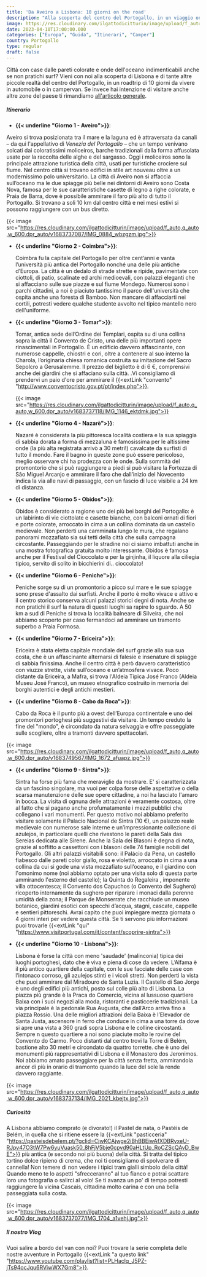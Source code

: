 ```yaml
---
title: 'Da Aveiro a Lisbona: 10 giorni on the road'
description: "Alla scoperta del centro del Portogallo, in un viaggio on the road tra città e onde dell'oceano atlantico"
image: https://res.cloudinary.com/ilgattodicitturin/image/upload/f_auto,q_auto,w_600,dpr_auto/v1683737113/IMG_1457_qal72d.jpg
date: 2023-04-10T17:00:00.000
categories: ["Europa", "Guida", "Itinerari", "Camper"]
country: Portogallo 
type: regular
draft: false
---
```


Città con case dalle pareti colorate e onde dell'oceano indimenticabili anche se non pratichi surf? 
Vieni con noi alla scoperta di Lisbona e di tante altre piccole realtà del centro del Portogallo, in un roadtrip di 10 giorni da vivere in automobile o in campervan. 
Se invece hai intenzione di visitare anche altre zone del paese ti rimandiamo [all'articolo generale](/blog/viaggio-portogallo-in-camper-itinerari/).

##### Itinerario

- **{{< underline "Giorno 1 - Aveiro">}}**:

 Aveiro si trova posizionata tra il mare e la laguna ed è attraversata da canali – da qui l'appellativo di _Venezia del Portogallo_ – che un tempo venivano solcati dai coloratissimi moliceiros, barche tradizionali dalla forma affusolata usate per la raccolta delle alghe e del sargasso. Oggi i moliceiros sono la principale attrazione turistica della città, usati per turistiche crociere sul fiume. Nel centro città si trovano edifici in stile art nouveau oltre a un modernissimo polo universitario.
 La città di Aveiro non si affaccia sull’oceano ma le due spiagge più belle nei dintorni di Aveiro sono Costa Nova, famosa per le sue caratteristiche casette di legno a righe colorate, e Praia de Barra, dove è possibile ammirare il faro più alto di tutto il Portogallo. Si trovano a soli 10 km dal centro città e nei mesi estivi si possono raggiungere con un bus diretto.

 {{< image src="https://res.cloudinary.com/ilgattodicitturin/image/upload/f_auto,q_auto,w_600,dpr_auto/v1683737087/IMG_0884_wbzgzm.jpg">}}

- **{{< underline "Giorno 2 - Coimbra">}}**:
  
  Coimbra fu la capitale del Portogallo per oltre cent’anni e vanta l’università più antica del Portogallo nonché una delle più antiche d’Europa. La città è un dedalo di strade strette e ripide, pavimentate con ciottoli, di patio, scalinate ed archi medioevali, con palazzi eleganti che si affacciano sulle sue piazze e sul fiume Mondego. Numerosi sono i parchi cittadini, a noi è piaciuto tantissimo il parco dell'università che ospita anche una foresta di Bamboo. Non mancare di affacciarti nei cortili, potresti vedere qualche studente avvolto nel tipico mantello nero dell'uniforme. 

- **{{< underline "Giorno 3 - Tomar">}}**:
  
  Tomar, antica sede dell’Ordine dei Templari, ospita su di una collina sopra la città il Convento de Cristo, una delle più importanti opere rinascimentali in Portogallo. È un edificio davvero affascinante, con numerose cappelle, chiostri e cori, oltre a contenere al suo interno la Charola, l’originaria chiesa romanica costruita su imitazione del Sacro Sepolcro a Gerusalemme. Il prezzo del biglietto è di 6 €, comprensivi anche dei giardini che si affaciano sulla città. .Vi consigliamo di prendervi un paio d'ore per ammirare il {{<extLink "convento" "http://www.conventocristo.gov.pt/pt/index.php">}}.

  {{< image src="https://res.cloudinary.com/ilgattodicitturin/image/upload/f_auto,q_auto,w_600,dpr_auto/v1683737118/IMG_1146_ektdmk.jpg">}}

- **{{< underline "Giorno 4 - Nazarè">}}**:
  
  Nazaré è considerata la più pittoresca località costiera e la sua spiaggia di sabbia dorata a forma di mezzaluna è famosissima per le altissime onde (la più alta registrata arrivò a 30 metri!) cavalcate da surfisti di tutto il mondo. Fare il bagno in queste zone può essere pericoloso, meglio osservare chi ha prodezza con le onde. Sulla sommità del promontorio che si può raggiungere a piedi si può visitare la Fortezza di São Miguel Arcanjo e ammirare il faro che dall’inizio del Novecento indica la via alle navi di passaggio, con un fascio di luce visibile a 24 km di distanza. 

 
- **{{< underline "Giorno 5 - Obidos">}}**: 
  
  Obidos è considerato a ragione uno dei più bei borghi del Portogallo: è un labirinto di vie ciottolate e casette bianche, con balconi ornati di fiori e porte colorate, arroccato in cima a un collina dominata da un castello medievale. Non perderti una camminata lungo le mura, che regalano panorami mozzafiato sia sui tetti della città che sulla campagna circostante. Passeggiando per le stradine noi ci siamo imbattuti anche in una mostra fotografica gratuita molto interessante. Obidos è famosa anche per il Festival del Cioccolato e per la ginjinha, il liquore alla ciliegia tipico, servito di solito in bicchierini di.. cioccolato!

- **{{< underline "Giorno 6 - Peniche">}}**: 
  
  Peniche sorge su di un promontorio a picco sul mare e le sue spiagge sono prese d'assalto dai surfisti. Anche il porto è molto vivace e attivo e il centro storico conserva alcuni palazzi storici degni di nota. Anche se non pratichi il surf la natura di questi luoghi sa rapire lo sguardo. 
  A 50 km a sud di Peniche si trova la località balneare di Silveira, che noi abbiamo scoperto per caso fermandoci ad ammirare un tramonto superbo a Praia Formosa. 


- **{{< underline "Giorno 7 - Ericeira">}}**: 

  Ericeira è stata eletta capitale mondiale del surf grazie alla sua sua costa, che è un affascinante alternarsi di falesie e insenature di spiagge di sabbia finissima. Anche il centro città è però davvero caratteristico con viuzze strette, viste sull’oceano e un’atmosfera vivace. Poco distante da Ericeira, a Mafra, si trova l'Aldeia Típica José Franco (Aldeia Museu José Franco), un museo etnografico costruito in memoria dei borghi autentici e degli antichi mestieri. 
  

- **{{< underline "Giorno 8 - Cabo da Roca">}}**: 
  
  Cabo da Roca è il punto più a ovest dell’Europa continentale e uno dei promontori portoghesi più suggestivi da visitare. Un tempo creduto la fine del "mondo", è circondato da natura selvaggia e offre passeggiate sulle scogliere, oltre a tramonti davvero spettacolari. 

{{< image src="https://res.cloudinary.com/ilgattodicitturin/image/upload/f_auto,q_auto,w_600,dpr_auto/v1683749567/IMG_1672_afuapz.jpg">}}


- **{{< underline "Giorno 9 - Sintra">}}**:

  Sintra ha forse più fama che meraviglie da mostrare. E' sì caratterizzata da un fascino singolare, ma vuoi per colpa forse delle aspettative o della scarsa manutenzione delle sue opere cittadine, a noi ha lasciato l'amaro in bocca. La visita di ognuna delle attrazioni è veramente costosa, oltre al fatto che si pagano anche profumatamente i mezzi pubblici che collegano i vari monumenti. 
  Per questo motivo noi abbiamo preferito visitare solamente il Palacio Nacional de Sintra (10 €), un palazzo reale medievale con numerose sale interne e un’impressionante collezione di azulejos, in particolare quelli che rivestono le pareti della Sala das Sereias dedicata alle Sirene. Anche la Sala dei Blasoni è degna di nota, grazie al soffitto a cassettoni con i blasoni delle 74 famiglie nobili del Portogallo.
  Gli altri palazzi visitabili sono: il Palácio da Pena, un castello fiabesco dalle pareti color giallo, rosa e violetto, arroccato in cima a una collina da cui si gode una vista mozzafiato sull’oceano, e il giardino con l'omonimo nome (noi abbiamo optato per una visita solo di questa parte ammirando l'esterno del castello); la Quinta do Regaleira , imponente villa ottocentesca; il Convento dos Capuchos (o Convento del Sughero) ricoperto internamente da sughero per riparare i monaci dalla perenne umidità della zona; il Parque de Monserrate che racchiude un museo botanico, giardini esotici con specchi d’acqua, stagni, cascate, cappelle e sentieri pittoreschi. 
  Avrai capito che puoi impiegare mezza giornata o 4 giorni interi per vedere questa città. Se ti servono più informazioni puoi trovarle {{<extLink "qui" "https://www.visitportugal.com/it/content/scoprire-sintra">}}


- **{{< underline "Giorno 10 - Lisbona">}}**:

  Lisbona è forse la città con meno 'saudade' (malinconia) tipica dei luoghi portoghesi, dato che è viva e piena di cose da vedere. L’Alfama è il più antico quartiere della capitale, con le sue facciate delle case con l’intonaco corroso, gli azulejos stinti e i vicoli stretti. Non perderti la vista che puoi ammirare dal Miradouro de Santa Luzia. Il Castello di Sao Jorge è uno degli edifici più antichi, posto sul colle più alto di Lisbona. La piazza più grande è la Praca do Comercio, vicina al lussuoso quartiere Baixa con i suoi negozi alla moda, ristoranti e pasticcerie tradizionali. La via principale è la pedonale Rua Augusta, che dall’Arco arriva fino a piazza Rossio. Una delle migliori attrazioni della Baixa è l’Elevador de Santa Justa, ascensore in ferro che conduce in cima a una torre da dove si apre una vista a 360 gradi sopra Lisbona e le colline circostanti. Sempre n questo quartiere a noi sono piaciute molto le rovine del Convento do Carmo. 
  Poco distanti dal centro trovi la Torre di Belém, bastione alto 30 metri e circondato da quattro torrette. che è uno dei monumenti più rappresentativi di Lisbona e il Monastero dos Jeronimos.
  Noi abbiamo amato passeggiare per la città senza fretta, ammirandola ancor di più in orario di tramonto quando la luce del sole la rende davvero raggiante. 

{{< image src="https://res.cloudinary.com/ilgattodicitturin/image/upload/f_auto,q_auto,w_600,dpr_auto/v1683737134/IMG_2021_kbejtx.jpg">}}


##### Curiosità
A Lisbona abbiamo comprato (e divorato!) il Pastel de nata, o Pastéis de Belém, in quella che si ritiene essere la {{<extLink "pasticceria" "https://pasteisdebelem.pt/?gclid=CjwKCAjwge2iBhBBEiwAfXDBRyxeU-RJpv47O3tW7Pw6yuVuask50_8hFjV5bje0cpvd90aHLtUp_RoCZScQAvD_BwE">}} più antica (e secondo noi più buona) della città. Si tratta del tipico tortino dolce ripieno di crema, che noi ti consigliamo di spolverare di cannella!
Non temere di non vedere i tipici tram gialli simbolo della città! Quando meno te lo aspetti "sfrecceranno" al tuo fianco e potrai scattare loro una fotografia o salirci al volo!
Se ti avanza un po' di tempo potresti raggiungere la vicina Cascais, cittadina molto carina e con una bella passeggiata sulla costa. 

{{< image src="https://res.cloudinary.com/ilgattodicitturin/image/upload/f_auto,q_auto,w_600,dpr_auto/v1683737077/IMG_1704_a1vehj.jpg">}}


##### Il nostro Vlog 

Vuoi salire a bordo del van con noi? 
Puoi trovare la serie completa delle nostre avventure in Portogallo {{<extLink "a questo link" "https://www.youtube.com/playlist?list=PLHaclq_J5PZ-jTs94ocJqu6RViwWX7Gm8">}}.

<!-- <div id="Mappe"></div> -->

<!-- ##### Le nostre mappe -->
<!-- {{< gmap "https://www.google.com/maps/d/u/0/embed?mid=1iWT57E7IXes2FIwpnvDKgvbrL740gmU&ehbc=2E312F">}} -->

 
